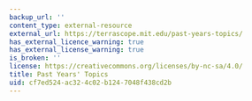 ```yaml
---
backup_url: ''
content_type: external-resource
external_url: https://terrascope.mit.edu/past-years-topics/
has_external_licence_warning: true
has_external_license_warning: true
is_broken: ''
license: https://creativecommons.org/licenses/by-nc-sa/4.0/
title: Past Years' Topics
uid: cf7ed524-ac32-4c02-b124-7048f438cd2b
---
```

